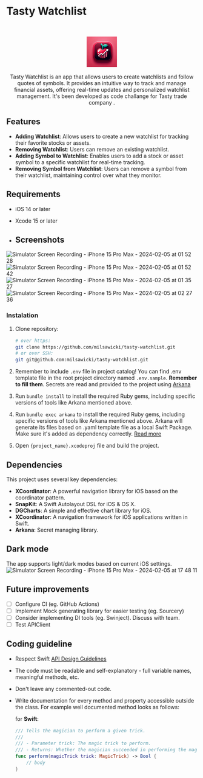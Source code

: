 # Tasty Watchlist
<br />
<p align="center">
  <a href="https://github.com/milsawicki/tasty-watchlist/">
    <img src="logo.png" alt="Logo" width="80" height="80">
  </a>
  <p align="center">
    Tasty Watchlist is an app that allows users to create watchlists and follow quotes of symbols. It provides an intuitive way to track and manage financial assets, offering real-time updates and personalized watchlist management. It's been developed as code challange for Tasty trade company .
  </p>
</p>

## Features
- **Adding Watchlist**: Allows users to create a new watchlist for tracking their favorite stocks or assets.
- **Removing Watchlist**: Users can remove an existing watchlist.
- **Adding Symbol to Watchlist**: Enables users to add a stock or asset symbol to a specific watchlist for real-time tracking.
- **Removing Symbol from Watchlist**: Users can remove a symbol from their watchlist, maintaining control over what they monitor.

## Requirements
- iOS 14 or later
- Xcode 15 or later

- ## Screenshots
![Simulator Screen Recording - iPhone 15 Pro Max - 2024-02-05 at 01 52 28](https://github.com/milsawicki/tasty-watchlist/assets/9397489/c4ce1f26-b0d6-490f-93a7-927046972990)
![Simulator Screen Recording - iPhone 15 Pro Max - 2024-02-05 at 01 52 42](https://github.com/milsawicki/tasty-watchlist/assets/9397489/6d0892b4-de49-4720-adfc-52c50be9b066)
![Simulator Screen Recording - iPhone 15 Pro Max - 2024-02-05 at 01 35 27](https://github.com/milsawicki/tasty-watchlist/assets/9397489/cffacbd8-b8d9-469d-8d4a-dda97378bc09)
![Simulator Screen Recording - iPhone 15 Pro Max - 2024-02-05 at 02 27 36](https://github.com/milsawicki/tasty-watchlist/assets/9397489/df65066c-78ef-4aec-8245-08520daa7bac)


### Instalation

1. Clone repository:

    ```bash
    # over https:
    git clone https://github.com/milsawicki/tasty-watchlist.git
    # or over SSH:
    git git@github.com:milsawicki/tasty-watchlist.git
    ```
2. Remember to include `.env` file in project catalog! You can find .env template file in the root project directory named `.env.sample`. **Remember to fill them**. Secrets are read and provided to the project using [Arkana](https://github.com/rogerluan/arkana) 

3. Run `bundle install` to install the required Ruby gems, including specific versions of tools like Arkana mentioned above.

4. Run `bundle exec arkana` to install the required Ruby gems, including specific versions of tools like Arkana mentioned above. Arkana will generate its files based on .yaml template file as a local Swift Package. Make sure it's added as dependency correctly. [Read more](https://github.com/rogerluan/arkana?tab=readme-ov-file#adding-a-local-swift-package-to-your-xcode-project) 

5. Open `{project_name}.xcodeproj` file and build the project.

## Dependencies
This project uses several key dependencies:

- **XCoordinator**: A powerful navigation library for iOS based on the coordinator pattern.
- **SnapKit**: A Swift Autolayout DSL for iOS & OS X.
- **DGCharts**: A simple and effective chart library for iOS.
- **XCoordinator**: A navigation framework for iOS applications written in Swift.
- **Arkana**: Secret managing library.

## Dark mode
The app supports light/dark modes based on current iOS settings.
![Simulator Screen Recording - iPhone 15 Pro Max - 2024-02-05 at 17 48 11](https://github.com/milsawicki/tasty-watchlist/assets/9397489/99606310-83d1-4a49-8dca-0fc1f9729ae8)

## Future improvements
- [ ] Configure CI (eg. GitHub Actions)
- [ ] Implement Mock generating library for easier testing (eg. Sourcery)
- [ ] Consider implementing DI tools (eg. Swinject). Discuss with team.
- [ ] Test APIClient
## Coding guideline
- Respect Swift [API Design Guidelines](https://swift.org/documentation/api-design-guidelines/)
- The code must be readable and self-explanatory - full variable names, meaningful methods, etc.
- Don't leave any commented-out code.
- Write documentation for every method and property accessible outside the class. For example well documented method looks as follows:

    for **Swift**:

    ```swift
    /// Tells the magician to perform a given trick.
    ///
    /// - Parameter trick: The magic trick to perform.
    /// - Returns: Whether the magician succeeded in performing the magic trick.
    func perform(magicTrick trick: MagicTrick) -> Bool {
        // body
    }
